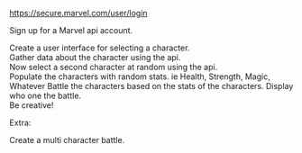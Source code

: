 https://secure.marvel.com/user/login


Sign up for a Marvel api account.  

Create a user interface for selecting a character.  
Gather data about the character using the api.  
Now select a second character at random using the api.  
Populate the characters with random stats.   ie Health, Strength, Magic, Whatever
Battle the characters based on the stats of the characters.
Display who one the battle.  
Be creative! 

Extra:

Create a multi character battle.  